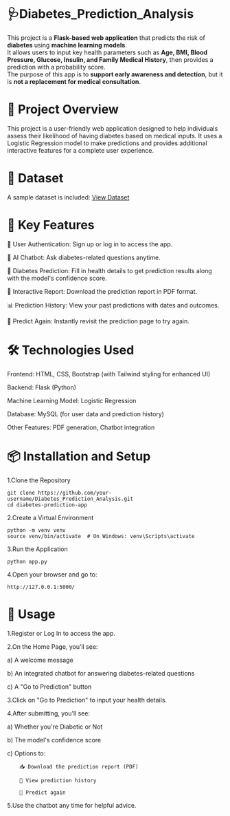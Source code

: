 # 🩺Diabetes_Prediction_Analysis

This project is a **Flask-based web application** that predicts the risk of **diabetes** using **machine learning models**.  
It allows users to input key health parameters such as **Age, BMI, Blood Pressure, Glucose, Insulin, and Family Medical History**, then provides a prediction with a probability score.  
The purpose of this app is to **support early awareness and detection**, but it is **not a replacement for medical consultation**.

# 🚀 Project Overview

This project is a user-friendly web application designed to help individuals assess their likelihood of having diabetes based on medical inputs. It uses a Logistic Regression model to make predictions and provides additional interactive features for a complete user experience.

# 📂 Dataset
A sample dataset is included: [View Dataset](https://github.com/AdarshVL/Diabetes_Prediction_Analysis/blob/main/Diabetes_Prediction_Dataset.csv)


# 🎯 Key Features

🔐 User Authentication: Sign up or log in to access the app.

🤖 AI Chatbot: Ask diabetes-related questions anytime.

🧮 Diabetes Prediction: Fill in health details to get prediction results along with the model's confidence score.

📄 Interactive Report: Download the prediction report in PDF format.

📊 Prediction History: View your past predictions with dates and outcomes.

🔁 Predict Again: Instantly revisit the prediction page to try again.

# 🛠️ Technologies Used

Frontend: HTML, CSS, Bootstrap (with Tailwind styling for enhanced UI)

Backend: Flask (Python)

Machine Learning Model: Logistic Regression

Database: MySQL (for user data and prediction history)

Other Features: PDF generation, Chatbot integration

# 📦 Installation and Setup

1.Clone the Repository

    git clone https://github.com/your-username/Diabetes_Prediction_Analysis.git
    cd diabetes-prediction-app

2.Create a Virtual Environment

    python -m venv venv
    source venv/bin/activate  # On Windows: venv\Scripts\activate

3.Run the Application

    python app.py
    
4.Open your browser and go to:
    
    http://127.0.0.1:5000/    
    

# 📌 Usage

1.Register or Log In to access the app.

2.On the Home Page, you’ll see:

  a) A welcome message

  b) An integrated chatbot for answering diabetes-related questions

  c) A "Go to Prediction" button

3.Click on "Go to Prediction" to input your health details.

4.After submitting, you’ll see:

  a) Whether you're Diabetic or Not

  b) The model's confidence score

  c) Options to:

        📥 Download the prediction report (PDF)
  
        📜 View prediction history
  
        🔁 Predict again

5.Use the chatbot any time for helpful advice.


